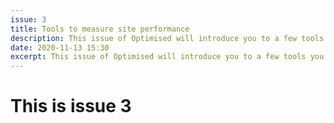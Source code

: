 ```yaml
---
issue: 3
title: Tools to measure site performance
description: This issue of Optimised will introduce you to a few tools you can use to test and track website performance.
date: 2020-11-13 15:30
excerpt: This issue of Optimised will introduce you to a few tools you can use to test and track website performance. I'd urge you to give one or two of them a try on your own site. Let's get into it!
---
```

# This is issue 3